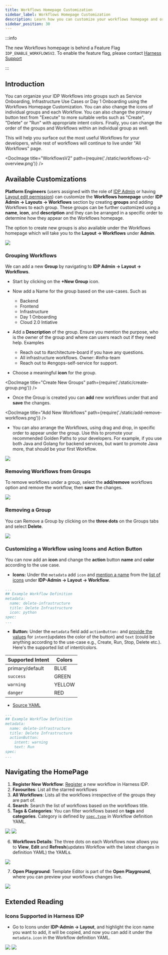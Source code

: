 ```yaml
---
title: Workflows Homepage Customization
sidebar_label: Workflows Homepage Customization
description: Learn how you can customize your workflows homepage and organize workflows under groups
sidebar_position: 30
---
```


:::info

The new Workflows homepage is behind a Feature Flag `IDP_ENABLE_WORKFLOWSV2`. To enable the feature flag, please contact [Harness Support](mailto:support@harness.io)

:::

## Introduction

You can organize your IDP Workflows into groups such as Service Onboarding, Infrastructure Use Cases or Day 1 Onboarding using the Workflows Homepage Customization. You can also change the icons of individual groups and each Workflow. You can also change the primary button text from "Execute" to more suitable verbs such as "Create", "Delete" or "Run" with appropriate intent colors. Finally, you can change the order of the groups and Workflows within an individual group as well.

This will help you surface out the most useful Workflows for your developers, while rest of workflows will continue to live under "All Workflows" page.

<DocImage title="WorkflowsV2" path={require('./static/workflows-v2-overview.png')} />

## Available Customizations

**Platform Engineers** (users assigned with the role of [IDP Admin](https://developer.harness.io/docs/internal-developer-portal/rbac/resources-roles#1-idp-admin) or having [Layout edit permission](https://developer.harness.io/docs/internal-developer-portal/rbac/resources-roles#4-layouts)) can customize the **Workflows homepage** under **IDP Admin -> Layouts -> Workflows** section by creating **groups** and adding Workflows to each group. These groups can be further customized using a **name**, **icon**, and **description** and they can be arranged in a specific order to determine how they appear on the Workflows homepage.

The option to create new groups is also available under the Workflows homepage which will take you to the **Layout -> Workflows** under **Admin**. 

![](./static/new-group-workflows-page.png)

### Grouping Workflows

We can add a new **Group** by navigating to **IDP Admin -> Layout -> Workflows**.

- Start by clicking on the **+New Group** icon. 
- Now add a Name for the group based on the use-cases. Such as
  - Backend
  - Frontend
  - Infrastructure
  - Day 1 Onboarding
  - Cloud 2.0 Intiative

- Add a **Description** of the group. Ensure you mention the purpose, who is the owner of the group and where can users reach out if they need help. Examples
  - Reach out to #architecture-board if you have any questions.
  - All infrastructure workflows. Owner: #infra-team
  - Reach out to #engops-self-service for support.

- Choose a meaningful **icon** for the group.

<DocImage title="Create New Groups" path={require('./static/create-group.png')} />

- Once the Group is created you can **add** new workflows under that and **save** the changes. 

<DocImage title="Add New Workflows" path={require('./static/add-remove-workflows.png')} />

- You can also arrange the Workflows, using drag and drop, in specific order to appear under the group. Use this to promote your recommended Golden Paths to your developers. For example, if you use both Java and Golang for backend services, but want to promote Java more, that should be your first Workflow.

![](./static/drag-and-drop.png)

### Removing Workflows from Groups

To remove workflows under a group, select the **add/remove** workflows option and remove the workflow, then **save** the changes. 

![](./static/remove-workflows.png)

### Removing a Group

You can Remove a Group by clicking on the **three dots** on the Groups tabs and select **Delete**. 

![](./static/delete-workflows.png)

### Customizing a Workflow using Icons and Action Button

You can now add an **icon** and change the **action** button **name** and **color** according to the use case. 

- **Icons:** Under the `metadata` add `icon` and [mention a name](https://github.com/harness-community/idp-samples/blob/678537d76978267dcf1b137c17634b0e381afab3/icons-actions-buttons.yaml#L7) from the [list of icons](/docs/internal-developer-portal/layout-and-appearance/workflows-page-customization#icons-supported-in-harness-idp) under **IDP-Admin -> Layout -> Workflow**. 

```YAML {6}
...
## Example Workflow Definition
metadata:
  name: delete-infrastructure
  title: Delete Infrastructure
  icon: python
spec:
...
```

- **Button:** Under the `metadata` field add `actionButton:` and [provide the values](https://github.com/harness-community/idp-samples/blob/678537d76978267dcf1b137c17634b0e381afab3/icons-actions-buttons.yaml#L8-L10) for `intent`(updates the color of the button) and `text` (could be anything according to the use-case e.g., Create, Run, Stop, Delete etc.). Here's the supported list of intent/colors.

| Supported Intent | Colors |
|------------------|--------|
| primary/default  | BLUE   |
| `success`        | GREEN  |
| `warning`        | YELLOW |
| `danger`         | RED    |

- [Source YAML](https://github.com/harness-community/idp-samples/blob/main/icons-actions-buttons.yaml)

```YAML {6-8}
...
## Example Workflow Definition
metadata:
  name: delete-infrastructure
  title: Delete Infrastructure
  actionButton:
    intent: warning
    text: Run
spec:
...
```

## Navigating the HomePage

1. **Register New Workflow**: [Register](https://developer.harness.io/docs/internal-developer-portal/get-started/workflow-quickstart#register-template-in-idp) a new workflow in Harness IDP.
2. **Favourites**: List all the starred workflows
3. **All Workflows**: Lists all the workflows irrespective of the groups they are part of.
4. **Search**: Search the list of workflows based on the workflows title. 
5. **Tags & Categories**: You can filter workflows based on **tags** and **categories**. Category is defined by [`spec.type`](https://github.com/harness-community/idp-samples/blob/678537d76978267dcf1b137c17634b0e381afab3/icons-actions-buttons.yaml#L13) in Workflow definition YAML. 

![](./static/navigating-new-workflows-page.png)
![](./static/tags-categories.png)

6. **Workflows Details**: The three dots on each Workflows now allows you to **View**, **Edit** and **Refresh**(updates Workflow with the latest changes in definition YAML) the YAMLs.  

![](./static/workflows-three-dots.png)

7. **Open Playground**: Template Editor is part of the **Open Playground**, where you can preview your workflows changes live. 

![](./static/open-playground.png)


## Extended Reading

### Icons Supported in Harness IDP

- Go to Icons under **IDP-Admin -> Layout**, and highlight the icon name you want to add, it will be copied, and now you can add it under the `metadata.icon` in the Workflow definition YAML. 

![](./static/layout-icons.png)
![](./static/icons.png)

